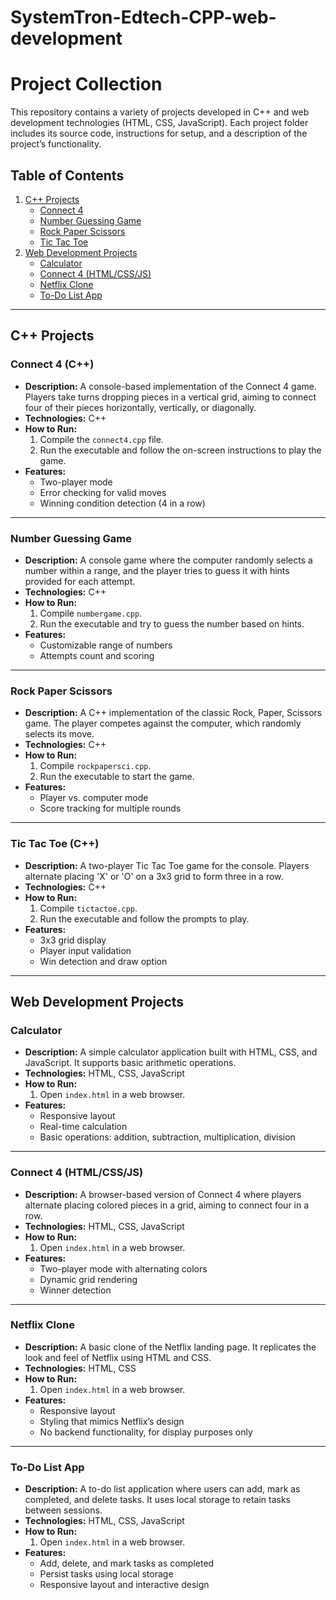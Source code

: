 # SystemTron-Edtech-CPP-web-development

# Project Collection

This repository contains a variety of projects developed in C++ and web development technologies (HTML, CSS, JavaScript). Each project folder includes its source code, instructions for setup, and a description of the project’s functionality.

## Table of Contents
1. [C++ Projects](#c-projects)
    - [Connect 4](#connect-4-c)
    - [Number Guessing Game](#number-guessing-game)
    - [Rock Paper Scissors](#rock-paper-scissors)
    - [Tic Tac Toe](#tic-tac-toe-c)
2. [Web Development Projects](#web-development-projects)
    - [Calculator](#calculator)
    - [Connect 4 (HTML/CSS/JS)](#connect-4-htmlcssjs)
    - [Netflix Clone](#netflix-clone)
    - [To-Do List App](#to-do-list-app)

---

## C++ Projects

### Connect 4 (C++)
- **Description:** A console-based implementation of the Connect 4 game. Players take turns dropping pieces in a vertical grid, aiming to connect four of their pieces horizontally, vertically, or diagonally.
- **Technologies:** C++
- **How to Run:**
    1. Compile the `connect4.cpp` file.
    2. Run the executable and follow the on-screen instructions to play the game.
- **Features:**
    - Two-player mode
    - Error checking for valid moves
    - Winning condition detection (4 in a row)

---

### Number Guessing Game
- **Description:** A console game where the computer randomly selects a number within a range, and the player tries to guess it with hints provided for each attempt.
- **Technologies:** C++
- **How to Run:**
    1. Compile `numbergame.cpp`.
    2. Run the executable and try to guess the number based on hints.
- **Features:**
    - Customizable range of numbers
    - Attempts count and scoring

---

### Rock Paper Scissors
- **Description:** A C++ implementation of the classic Rock, Paper, Scissors game. The player competes against the computer, which randomly selects its move.
- **Technologies:** C++
- **How to Run:**
    1. Compile `rockpapersci.cpp`.
    2. Run the executable to start the game.
- **Features:**
    - Player vs. computer mode
    - Score tracking for multiple rounds

---

### Tic Tac Toe (C++)
- **Description:** A two-player Tic Tac Toe game for the console. Players alternate placing 'X' or 'O' on a 3x3 grid to form three in a row.
- **Technologies:** C++
- **How to Run:**
    1. Compile `tictactoe.cpp`.
    2. Run the executable and follow the prompts to play.
- **Features:**
    - 3x3 grid display
    - Player input validation
    - Win detection and draw option

---

## Web Development Projects

### Calculator
- **Description:** A simple calculator application built with HTML, CSS, and JavaScript. It supports basic arithmetic operations.
- **Technologies:** HTML, CSS, JavaScript
- **How to Run:**
    1. Open `index.html` in a web browser.
- **Features:**
    - Responsive layout
    - Real-time calculation
    - Basic operations: addition, subtraction, multiplication, division

---

### Connect 4 (HTML/CSS/JS)
- **Description:** A browser-based version of Connect 4 where players alternate placing colored pieces in a grid, aiming to connect four in a row.
- **Technologies:** HTML, CSS, JavaScript
- **How to Run:**
    1. Open `index.html` in a web browser.
- **Features:**
    - Two-player mode with alternating colors
    - Dynamic grid rendering
    - Winner detection

---

### Netflix Clone
- **Description:** A basic clone of the Netflix landing page. It replicates the look and feel of Netflix using HTML and CSS.
- **Technologies:** HTML, CSS
- **How to Run:**
    1. Open `index.html` in a web browser.
- **Features:**
    - Responsive layout
    - Styling that mimics Netflix’s design
    - No backend functionality, for display purposes only

---

### To-Do List App
- **Description:** A to-do list application where users can add, mark as completed, and delete tasks. It uses local storage to retain tasks between sessions.
- **Technologies:** HTML, CSS, JavaScript
- **How to Run:**
    1. Open `index.html` in a web browser.
- **Features:**
    - Add, delete, and mark tasks as completed
    - Persist tasks using local storage
    - Responsive layout and interactive design

